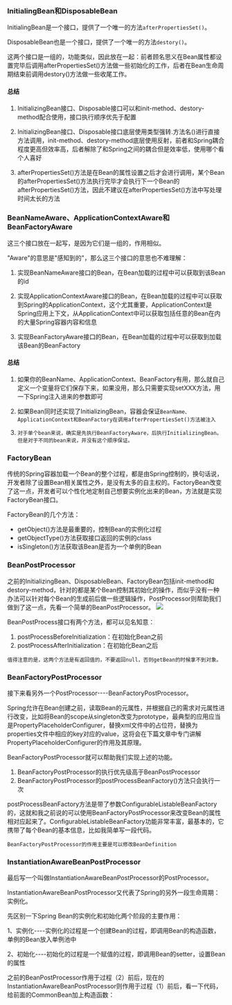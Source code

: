 ### InitialingBean和DisposableBean
InitialingBean是一个接口，提供了一个唯一的方法`afterPropertiesSet()`。

DisposableBean也是一个接口，提供了一个唯一的方法`destory()`。

这两个接口是一组的，功能类似，因此放在一起：前者顾名思义在Bean属性都设置完毕后调用afterPropertiesSet()方法做一些初始化的工作，后者在Bean生命周期结束前调用destory()方法做一些收尾工作。

#### 总结
1. InitializingBean接口、Disposable接口可以和init-method、destory-method配合使用，接口执行顺序优先于配置

2. InitializingBean接口、Disposable接口底层使用类型强转.方法名()进行直接方法调用，init-method、destory-method底层使用反射，前者和Spring耦合程度更高但效率高，后者解除了和Spring之间的耦合但是效率低，使用哪个看个人喜好

3. afterPropertiesSet()方法是在Bean的属性设置之后才会进行调用，某个Bean的afterPropertiesSet()方法执行完毕才会执行下一个Bean的afterPropertiesSet()方法，因此不建议在afterPropertiesSet()方法中写处理时间太长的方法



### BeanNameAware、ApplicationContextAware和BeanFactoryAware
这三个接口放在一起写，是因为它们是一组的，作用相似。

"Aware"的意思是"感知到的"，那么这三个接口的意思也不难理解：
1. 实现BeanNameAware接口的Bean，在Bean加载的过程中可以获取到该Bean的id

2. 实现ApplicationContextAware接口的Bean，在Bean加载的过程中可以获取到Spring的ApplicationContext，这个尤其重要，ApplicationContext是Spring应用上下文，从ApplicationContext中可以获取包括任意的Bean在内的大量Spring容器内容和信息

3. 实现BeanFactoryAware接口的Bean，在Bean加载的过程中可以获取到加载该Bean的BeanFactory

#### 总结
1. 如果你的BeanName、ApplicationContext、BeanFactory有用，那么就自己定义一个变量将它们保存下来，如果没用，那么只需要实现setXXX方法，用一下Spring注入进来的参数即可

2. 如果Bean同时还实现了InitializingBean，容器会保证`BeanName、ApplicationContext和BeanFactory在调用afterPropertiesSet()方法被注入`

3. `对于单个bean来说，确实是先执行BeanFactoryAware，后执行InitializingBean。但是对于不同的bean来说，并没有这个顺序保证。`


### FactoryBean
传统的Spring容器加载一个Bean的整个过程，都是由Spring控制的，换句话说，开发者除了设置Bean相关属性之外，是没有太多的自主权的。FactoryBean改变了这一点，开发者可以个性化地定制自己想要实例化出来的Bean，方法就是实现FactoryBean接口。

FactoryBean的几个方法：
- getObject()方法是最重要的，控制Bean的实例化过程
- getObjectType()方法获取接口返回的实例的class
- isSingleton()方法获取该Bean是否为一个单例的Bean


### BeanPostProcessor
之前的InitializingBean、DisposableBean、FactoryBean包括init-method和destory-method，针对的都是某个Bean控制其初始化的操作，而似乎没有一种办法可以针对每个Bean的生成前后做一些逻辑操作，PostProcessor则帮助我们做到了这一点，先看一个简单的BeanPostProcessor。
![](https://static.tmaczhao.cn/images/b6a138d983f3d63a04592764b14d9fbf.jpg)

BeanPostProcess接口有两个方法，都可以见名知意：
1. postProcessBeforeInitialization：在初始化Bean之前
2. postProcessAfterInitialization：在初始化Bean之后

`值得注意的是，这两个方法是有返回值的，不要返回null，否则getBean的时候拿不到对象。`


### BeanFactoryPostProcessor
接下来看另外一个PostProcessor----BeanFactoryPostProcessor。

Spring允许在Bean创建之前，读取Bean的元属性，并根据自己的需求对元属性进行改变，比如将Bean的scope从singleton改变为prototype，最典型的应用应当是PropertyPlaceholderConfigurer，替换xml文件中的占位符，替换为properties文件中相应的key对应的value，这将会在下篇文章中专门讲解PropertyPlaceholderConfigurer的作用及其原理。

BeanFactoryPostProcessor就可以帮助我们实现上述的功能。

1. BeanFactoryPostProcessor的执行优先级高于BeanPostProcessor
2. BeanFactoryPostProcessor的postProcessBeanFactory()方法只会执行一次

postProcessBeanFactory方法是带了参数ConfigurableListableBeanFactory的，这就和我之前说的可以使用BeanFactoryPostProcessor来改变Bean的属性相对应起来了。ConfigurableListableBeanFactory功能非常丰富，最基本的，它携带了每个Bean的基本信息，比如我简单写一段代码。

`BeanFactoryPostProcessor的作用主要是可以修改BeanDefinition`


### InstantiationAwareBeanPostProcessor
最后写一个叫做InstantiationAwareBeanPostProcessor的PostProcessor。

InstantiationAwareBeanPostProcessor又代表了Spring的另外一段生命周期：实例化。

先区别一下Spring Bean的实例化和初始化两个阶段的主要作用：

1、实例化----实例化的过程是一个创建Bean的过程，即调用Bean的构造函数，单例的Bean放入单例池中

2、初始化----初始化的过程是一个赋值的过程，即调用Bean的setter，设置Bean的属性

之前的BeanPostProcessor作用于过程（2）前后，现在的InstantiationAwareBeanPostProcessor则作用于过程（1）前后，看一下代码，给前面的CommonBean加上构造函数：

























